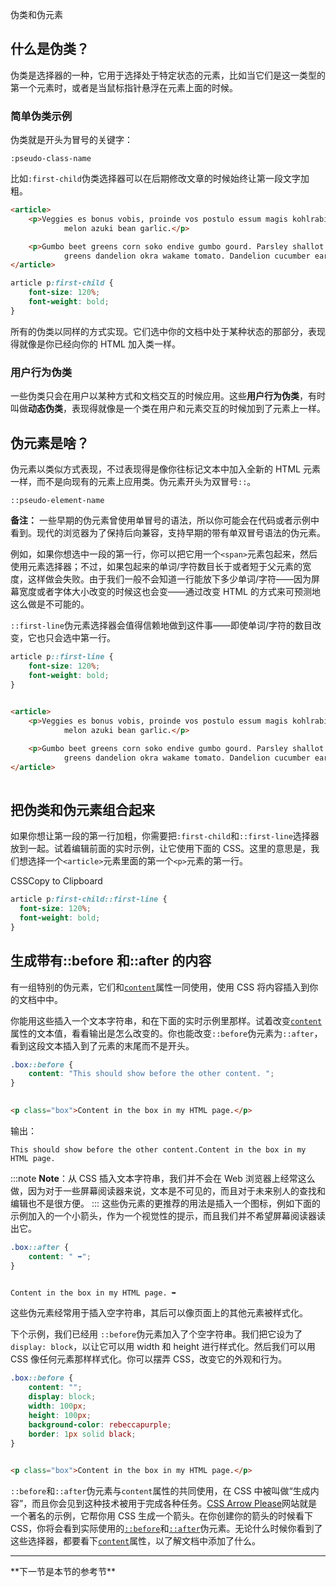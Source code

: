伪类和伪元素
## 什么是伪类？
伪类是选择器的一种，它用于选择处于特定状态的元素，比如当它们是这一类型的第一个元素时，或者是当鼠标指针悬浮在元素上面的时候。
### 简单伪类示例
伪类就是开头为冒号的关键字：

`:pseudo-class-name`

比如`:first-child`伪类选择器可以在后期修改文章的时候始终让第一段文字加粗。
```html
<article>
    <p>Veggies es bonus vobis, proinde vos postulo essum magis kohlrabi welsh onion daikon amaranth tatsoi tomatillo
            melon azuki bean garlic.</p>

    <p>Gumbo beet greens corn soko endive gumbo gourd. Parsley shallot courgette tatsoi pea sprouts fava bean collard
            greens dandelion okra wakame tomato. Dandelion cucumber earthnut pea peanut soko zucchini.</p>
</article>
```
```css
article p:first-child {
    font-size: 120%;
    font-weight: bold;
}   
```
所有的伪类以同样的方式实现。它们选中你的文档中处于某种状态的那部分，表现得就像是你已经向你的 HTML 加入类一样。

### 用户行为伪类
一些伪类只会在用户以某种方式和文档交互的时候应用。这些**用户行为伪类**，有时叫做**动态伪类**，表现得就像是一个类在用户和元素交互的时候加到了元素上一样。

## 伪元素是啥？
伪元素以类似方式表现，不过表现得是像你往标记文本中加入全新的 HTML 元素一样，而不是向现有的元素上应用类。伪元素开头为双冒号`::`。

`::pseudo-element-name`

**备注：** 一些早期的伪元素曾使用单冒号的语法，所以你可能会在代码或者示例中看到。现代的浏览器为了保持后向兼容，支持早期的带有单双冒号语法的伪元素。

例如，如果你想选中一段的第一行，你可以把它用一个`<span>`元素包起来，然后使用元素选择器；不过，如果包起来的单词/字符数目长于或者短于父元素的宽度，这样做会失败。由于我们一般不会知道一行能放下多少单词/字符——因为屏幕宽度或者字体大小改变的时候这也会变——通过改变 HTML 的方式来可预测地这么做是不可能的。

`::first-line`伪元素选择器会值得信赖地做到这件事——即使单词/字符的数目改变，它也只会选中第一行。
```css
article p::first-line {
    font-size: 120%;
    font-weight: bold;
}   
    
```
```html
<article>
    <p>Veggies es bonus vobis, proinde vos postulo essum magis kohlrabi welsh onion daikon amaranth tatsoi tomatillo
            melon azuki bean garlic.</p>

    <p>Gumbo beet greens corn soko endive gumbo gourd. Parsley shallot courgette tatsoi pea sprouts fava bean collard
            greens dandelion okra wakame tomato. Dandelion cucumber earthnut pea peanut soko zucchini.</p>
</article>
    
```

## 把伪类和伪元素组合起来
如果你想让第一段的第一行加粗，你需要把`:first-child`和`::first-line`选择器放到一起。试着编辑前面的实时示例，让它使用下面的 CSS。这里的意思是，我们想选择一个`<article>`元素里面的第一个`<p>`元素的第一行。

CSSCopy to Clipboard

```css
article p:first-child::first-line {
  font-size: 120%;
  font-weight: bold;
}
```
## 生成带有::before 和::after 的内容

有一组特别的伪元素，它们和[`content`](https://developer.mozilla.org/zh-CN/docs/Web/CSS/content)属性一同使用，使用 CSS 将内容插入到你的文档中中。

你能用这些插入一个文本字符串，和在下面的实时示例里那样。试着改变[`content`](https://developer.mozilla.org/zh-CN/docs/Web/CSS/content)属性的文本值，看看输出是怎么改变的。你也能改变`::before`伪元素为`::after`，看到这段文本插入到了元素的末尾而不是开头。
```css
.box::before {
    content: "This should show before the other content. ";
}   
    
```
```html
<p class="box">Content in the box in my HTML page.</p>
```
输出：
```
This should show before the other content.Content in the box in my HTML page.
```
:::note
**Note**：从 CSS 插入文本字符串，我们并不会在 Web 浏览器上经常这么做，因为对于一些屏幕阅读器来说，文本是不可见的，而且对于未来别人的查找和编辑也不是很方便。
:::
这些伪元素的更推荐的用法是插入一个图标，例如下面的示例加入的一个小箭头，作为一个视觉性的提示，而且我们并不希望屏幕阅读器读出它。
```css
.box::after {
    content: " ➥";
}   
    
```
```
Content in the box in my HTML page. ➥
```

这些伪元素经常用于插入空字符串，其后可以像页面上的其他元素被样式化。

下个示例，我们已经用 `::before`伪元素加入了个空字符串。我们把它设为了`display: block`，以让它可以用 width 和 height 进行样式化。然后我们可以用 CSS 像任何元素那样样式化。你可以摆弄 CSS，改变它的外观和行为。

```css
.box::before {
    content: "";
    display: block;
    width: 100px;
    height: 100px;
    background-color: rebeccapurple;
    border: 1px solid black;
}   
    
```
```html
<p class="box">Content in the box in my HTML page.</p>
```
`::before`和`::after`伪元素与`content`属性的共同使用，在 CSS 中被叫做“生成内容”，而且你会见到这种技术被用于完成各种任务。[CSS Arrow Please](http://www.cssarrowplease.com/)网站就是一个著名的示例，它帮你用 CSS 生成一个箭头。在你创建你的箭头的时候看下 CSS，你将会看到实际使用的[`::before`](https://developer.mozilla.org/zh-CN/docs/Web/CSS/::before)和[`::after`](https://developer.mozilla.org/zh-CN/docs/Web/CSS/::after)伪元素。无论什么时候你看到了这些选择器，都要看下[`content`](https://developer.mozilla.org/zh-CN/docs/Web/CSS/content)属性，以了解文档中添加了什么。
<hr />
**下一节是本节的参考节**

